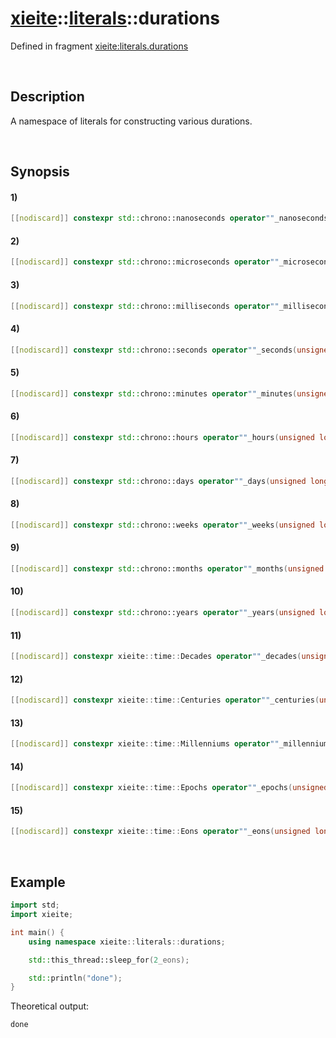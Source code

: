 # [xieite](../../xieite.md)\:\:[literals](../../literals.md)\:\:durations
Defined in fragment [xieite:literals.durations](../../../src/literals/durations.cpp)

&nbsp;

## Description
A namespace of literals for constructing various durations.

&nbsp;

## Synopsis
#### 1)
```cpp
[[nodiscard]] constexpr std::chrono::nanoseconds operator""_nanoseconds(unsigned long long int value) noexcept;
```
#### 2)
```cpp
[[nodiscard]] constexpr std::chrono::microseconds operator""_microseconds(unsigned long long int value) noexcept;
```
#### 3)
```cpp
[[nodiscard]] constexpr std::chrono::milliseconds operator""_milliseconds(unsigned long long int value) noexcept;
```
#### 4)
```cpp
[[nodiscard]] constexpr std::chrono::seconds operator""_seconds(unsigned long long int value) noexcept;
```
#### 5)
```cpp
[[nodiscard]] constexpr std::chrono::minutes operator""_minutes(unsigned long long int value) noexcept;
```
#### 6)
```cpp
[[nodiscard]] constexpr std::chrono::hours operator""_hours(unsigned long long int value) noexcept;
```
#### 7)
```cpp
[[nodiscard]] constexpr std::chrono::days operator""_days(unsigned long long int value) noexcept;
```
#### 8)
```cpp
[[nodiscard]] constexpr std::chrono::weeks operator""_weeks(unsigned long long int value) noexcept;
```
#### 9)
```cpp
[[nodiscard]] constexpr std::chrono::months operator""_months(unsigned long long int value) noexcept;
```
#### 10)
```cpp
[[nodiscard]] constexpr std::chrono::years operator""_years(unsigned long long int value) noexcept;
```
#### 11)
```cpp
[[nodiscard]] constexpr xieite::time::Decades operator""_decades(unsigned long long int value) noexcept;
```
#### 12)
```cpp
[[nodiscard]] constexpr xieite::time::Centuries operator""_centuries(unsigned long long int value) noexcept;
```
#### 13)
```cpp
[[nodiscard]] constexpr xieite::time::Millenniums operator""_millenniums(unsigned long long int value) noexcept;
```
#### 14)
```cpp
[[nodiscard]] constexpr xieite::time::Epochs operator""_epochs(unsigned long long int value) noexcept;
```
#### 15)
```cpp
[[nodiscard]] constexpr xieite::time::Eons operator""_eons(unsigned long long int value) noexcept;
```

&nbsp;

## Example
```cpp
import std;
import xieite;

int main() {
    using namespace xieite::literals::durations;

    std::this_thread::sleep_for(2_eons);

    std::println("done");
}
```
Theoretical output:
```
done
```
